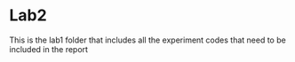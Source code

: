 # Lab2
This is the lab1 folder that includes all the experiment codes that need to be included in the report
